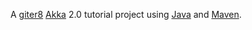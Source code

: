 A [giter8] [Akka] 2.0 tutorial project using [Java] and [Maven].

[giter8]: https://github.com/n8han/giter8
[Akka]: http://akka.io
[Java]: http://java.com/
[Maven]: http://maven.apache.org/
